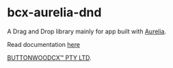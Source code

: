 # bcx-aurelia-dnd

A Drag and Drop library mainly for app built with [Aurelia](http://aurelia.io).

Read documentation [here](https://buttonwoodcx.github.io/doc-bcx-aurelia-dnd)

[BUTTONWOODCX™ PTY LTD](http://www.buttonwood.com.au).
